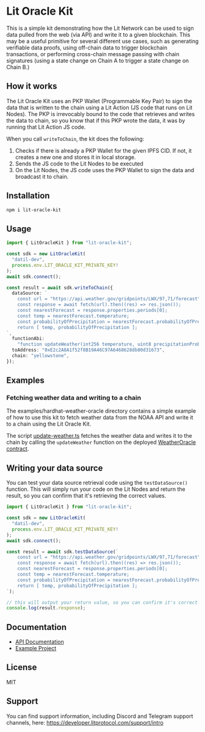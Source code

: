 # Lit Oracle Kit

This is a simple kit demonstrating how the Lit Network can be used to sign data pulled from the web (via API) and write it to a given blockchain. This may be a useful primitive for several different use cases, such as generating verifiable data proofs, using off-chain data to trigger blockchain transactions, or performing cross-chain message passing with chain signatures (using a state change on Chain A to trigger a state change on Chain B.)

## How it works

The Lit Oracle Kit uses an PKP Wallet (Programmable Key Pair) to sign the data that is written to the chain using a Lit Action (JS code that runs on Lit Nodes). The PKP is irrevocably bound to the code that retrieves and writes the data to chain, so you know that if this PKP wrote the data, it was by running that Lit Action JS code.

When you call `writeToChain`, the kit does the following:

1. Checks if there is already a PKP Wallet for the given IPFS CID. If not, it creates a new one and stores it in local storage.
2. Sends the JS code to the Lit Nodes to be executed
3. On the Lit Nodes, the JS code uses the PKP Wallet to sign the data and broadcast it to chain.

## Installation

```bash
npm i lit-oracle-kit
```

## Usage

```ts
import { LitOracleKit } from "lit-oracle-kit";

const sdk = new LitOracleKit(
  "datil-dev",
  process.env.LIT_ORACLE_KIT_PRIVATE_KEY!
);
await sdk.connect();

const result = await sdk.writeToChain({
  dataSource: `
    const url = "https://api.weather.gov/gridpoints/LWX/97,71/forecast";
    const response = await fetch(url).then((res) => res.json());
    const nearestForecast = response.properties.periods[0];
    const temp = nearestForecast.temperature;
    const probabilityOfPrecipitation = nearestForecast.probabilityOfPrecipitation.value || 0;
    return [ temp, probabilityOfPrecipitation ];
`,
  functionAbi:
    "function updateWeather(int256 temperature, uint8 precipitationProbability) external",
  toAddress: "0xE2c2A8A1f52f8B19A46C97A6468628db80d31673",
  chain: "yellowstone",
});
```

## Examples

### Fetching weather data and writing to a chain

The examples/hardhat-weather-oracle directory contains a simple example of how to use this kit to fetch weather data from the NOAA API and write it to a chain using the Lit Oracle Kit.

The script [update-weather.ts](./examples/hardhat-weather-oracle/scripts/update-weather.ts) fetches the weather data and writes it to the chain by calling the `updateWeather` function on the deployed [WeatherOracle contract](./examples/hardhat-weather-oracle/contracts/WeatherOracle.sol).

## Writing your data source

You can test your data source retrieval code using the `testDataSource()` function. This will simply run your code on the Lit Nodes and return the result, so you can confirm that it's retrieving the correct values.

```ts
import { LitOracleKit } from "lit-oracle-kit";

const sdk = new LitOracleKit(
  "datil-dev",
  process.env.LIT_ORACLE_KIT_PRIVATE_KEY!
);
await sdk.connect();

const result = await sdk.testDataSource(`
    const url = "https://api.weather.gov/gridpoints/LWX/97,71/forecast";
    const response = await fetch(url).then((res) => res.json());
    const nearestForecast = response.properties.periods[0];
    const temp = nearestForecast.temperature;
    const probabilityOfPrecipitation = nearestForecast.probabilityOfPrecipitation.value || 0;
    return [ temp, probabilityOfPrecipitation ];
`);

// this will output your return value, so you can confirm it's correct
console.log(result.response);
```

## Documentation

- [API Documentation](https://lit-protocol.github.io/lit-oracle-kit/)
- [Example Project](./examples/hardhat-weather-oracle/)

## License

MIT

## Support

You can find support information, including Discord and Telegram support channels, here: https://developer.litprotocol.com/support/intro
